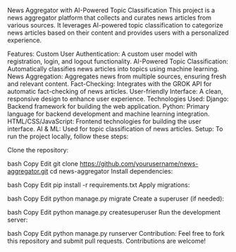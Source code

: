 News Aggregator with AI-Powered Topic Classification
This project is a news aggregator platform that collects and curates news articles from various sources. It leverages AI-powered topic classification to categorize news articles based on their content and provides users with a personalized experience.

Features:
Custom User Authentication: A custom user model with registration, login, and logout functionality.
AI-Powered Topic Classification: Automatically classifies news articles into topics using machine learning.
News Aggregation: Aggregates news from multiple sources, ensuring fresh and relevant content.
Fact-Checking: Integrates with the GROK API for automatic fact-checking of news articles.
User-friendly Interface: A clean, responsive design to enhance user experience.
Technologies Used:
Django: Backend framework for building the web application.
Python: Primary language for backend development and machine learning integration.
HTML/CSS/JavaScript: Frontend technologies for building the user interface.
AI & ML: Used for topic classification of news articles.
Setup:
To run the project locally, follow these steps:

Clone the repository:

bash
Copy
Edit
git clone https://github.com/yourusername/news-aggregator.git
cd news-aggregator
Install dependencies:

bash
Copy
Edit
pip install -r requirements.txt
Apply migrations:

bash
Copy
Edit
python manage.py migrate
Create a superuser (if needed):

bash
Copy
Edit
python manage.py createsuperuser
Run the development server:

bash
Copy
Edit
python manage.py runserver
Contribution:
Feel free to fork this repository and submit pull requests. Contributions are welcome!
